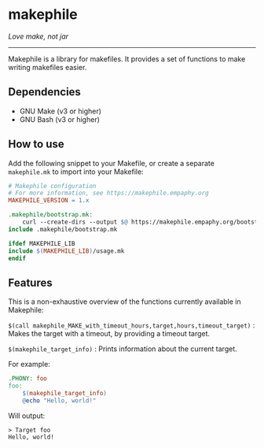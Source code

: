 # makephile
_Love make, not jar_

---

Makephile is a library for makefiles. It provides a set of functions to make
writing makefiles easier.

## Dependencies

- GNU Make (v3 or higher)
- GNU Bash (v3 or higher)

## How to use

Add the following snippet to your Makefile, or create a separate `makephile.mk`
to import into your Makefile:

```makefile
# Makephile configuration
# For more information, see https://makephile.empaphy.org
MAKEPHILE_VERSION = 1.x

.makephile/bootstrap.mk:
	curl --create-dirs --output $@ https://makephile.empaphy.org/bootstrap.mk
include .makephile/bootstrap.mk

ifdef MAKEPHILE_LIB
include $(MAKEPHILE_LIB)/usage.mk
endif
```


## Features

This is a non-exhaustive overview of the functions currently available in
Makephile:


`$(call makephile_MAKE_with_timeout_hours,target,hours,timeout_target)`
: Makes the target with a timeout, by providing a timeout target.


`$(makephile_target_info)`
: Prints information about the current target.
  
  For example:
  
  ```makefile
  .PHONY: foo
  foo:
      $(makephile_target_info)
      @echo "Hello, world!"
  ```
  Will output:
  ```
  > Target foo
  Hello, world!
  ```
